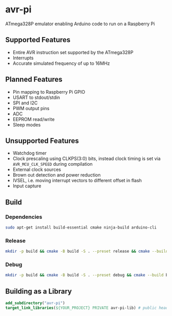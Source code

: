 # avr-pi

ATmega328P emulator enabling Arduino code to run on a Raspberry Pi

## Supported Features

- Entire AVR instruction set supported by the ATmega328P
- Interrupts
- Accurate simulated frequency of up to 16MHz

## Planned Features

- Pin mapping to Raspberry Pi GPIO
- USART to stdout/stdin
- SPI and I2C
- PWM output pins
- ADC
- EEPROM read/write
- Sleep modes

## Unsupported Features

- Watchdog timer
- Clock prescaling using CLKPS(3:0) bits, instead clock timing is set via ```AVR_MCU_CLK_SPEED``` during compilation
- External clock sources
- Brown out detection and power reduction
- IVSEL, i.e. moving interrupt vectors to different offset in flash
- Input capture

## Build

### Dependencies

```bash
sudo apt-get install build-essential cmake ninja-build arduino-cli
```

### Release

```bash
mkdir -p build && cmake -B build -S . --preset release && cmake --build build
```

### Debug

```bash
mkdir -p build && cmake -B build -S . --preset debug && cmake --build build
```

## Building as a Library

```cmake
add_subdirectory("avr-pi")
target_link_libraries(${YOUR_PROJECT} PRIVATE avr-pi-lib) # public headers are automatically included
```
